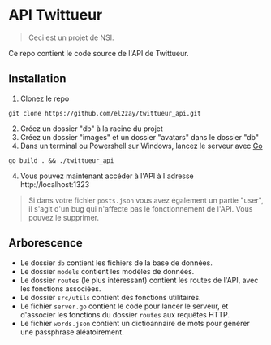 # API Twittueur
>  Ceci est un projet de NSI.

Ce repo contient le code source de l'API de Twittueur.

## Installation

1. Clonez le repo

`git clone https://github.com/el2zay/twittueur_api.git`

2. Créez un dossier "db" à la racine du projet
3. Créez un dossier "images" et un dossier "avatars" dans le dossier "db"
4. Dans un terminal ou Powershell sur Windows, lancez le serveur avec [Go](https://go.dev/doc/install)

`go build . && ./twittueur_api`

4. Vous pouvez maintenant accéder à l'API à l'adresse http://localhost:1323

> Si dans votre fichier `posts.json` vous avez également un partie "user", il s'agit d'un bug qui n'affecte pas le fonctionnement de l'API. Vous pouvez le supprimer.

## Arborescence
- Le dossier `db` contient les fichiers de la base de données.
- Le dossier `models` contient les modèles de données.
- Le dossier `routes` (le plus intéressant) contient les routes de l'API, avec les fonctions associées.
- Le dossier `src/utils` contient des fonctions utilitaires.
- Le fichier `server.go` contient le code pour lancer le serveur, et d'associer les fonctions du dossier `routes` aux requêtes HTTP.
- Le fichier `words.json` contient un dictioannaire de mots pour générer une passphrase aléatoirement.

